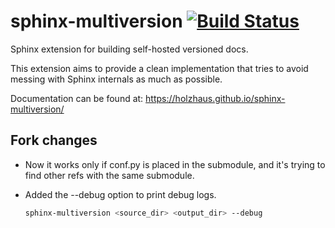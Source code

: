 # sphinx-multiversion [![Build Status](https://travis-ci.org/Holzhaus/sphinx-multiversion.svg?branch=master)](https://travis-ci.org/Holzhaus/sphinx-multiversion)

Sphinx extension for building self-hosted versioned docs.

This extension aims to provide a clean implementation that tries to avoid
messing with Sphinx internals as much as possible.

Documentation can be found at: https://holzhaus.github.io/sphinx-multiversion/

## Fork changes

- Now it works only if conf.py is placed in the submodule, 
and it's trying to find other refs with the same submodule.


- Added the --debug option to print debug logs.
    ```bash
    sphinx-multiversion <source_dir> <output_dir> --debug
